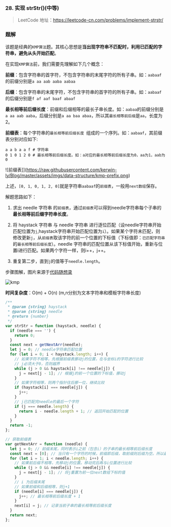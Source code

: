 ### 28. 实现 strStr()(中等)

> LeetCode 地址：https://leetcode-cn.com/problems/implement-strstr/

### 题解

该题是经典的`KMP算法`题。其核心思想是**当出现字符串不匹配时，利用已匹配的字符串，避免从头开始匹配**。

在实现`KMP算法`前，我们需要先理解如下几个概念：

**前缀**：包含字符串的首字符，不包含字符串的末尾字符的所有子串。如：`aabaaf`的前缀分别是`a aa aab aaba aabaa`

**后缀**：包含字符串的末尾字符，不包含字符串的首字符的所有子串。如：`aabaaf`的后缀分别是`f af aaf baaf abaaf`

**最长相等前后缀长度**：前缀和后缀相等的最长子串长度。如：`aabaa`的前缀分别是`a aa aab aaba`，后缀分别是`a aa baa abaa`，所以其`最长相等前后缀`是`aa`，长度为 2。

**前缀表**：每个字符串的`最长相等前后缀长度 `组成的一个序列。如：`aabaaf`，其前缀表分别对应如下:

```shell
a a b a a f # 字符串
0 1 0 1 2 0 # 最长相等前后缀长度。如：a对应的最长相等前后缀长度为0，aa为1，aab为0
```

![前缀表]](https://raw.githubusercontent.com/kerwin-ly/Blog/master/assets/imgs/data-structure/kmp-prefix.png)


上述，`[0, 1, 0, 1, 2, 0]`就是字符串`aabaaf`的`前缀表`，一般用`next数组`保存。

解题思路如下：

1. 求出 needle 字符串 的`前缀表`，通过`前缀表`可以得到needle字符串每个子串的**最长相等前后缀字符串长度**。

2. 将 haystack 字符串 与 needle 字符串 进行逐位匹配（设needle字符串开始匹配位置为`j`,haystack字符串开始匹配位置为`i`）。如果某个字符未匹配，则 修改更新`j`，从`前缀表`取该字符的前一个位置的下标值（下标值即：`已匹配字符串`的`最长相等前后缀长度`）。needle 字符串的匹配位置从该下标值开始，重新与位置i进行匹配。如果两个字符一样，则i++，j++。

3. 重复第二步，直到`j`的值等于`needle.length`。

步骤图解，图片来源于[代码随想录](https://programmercarl.com/0028.%E5%AE%9E%E7%8E%B0strStr.html#%E5%85%B6%E4%BB%96%E8%AF%AD%E8%A8%80%E7%89%88%E6%9C%AC)

![kmp](https://raw.githubusercontent.com/kerwin-ly/Blog/master/assets/imgs/data-structure/kmp1.gif)

**时间复杂度**：O(m) + O(n) (m,n分别为文本字符串和模板字符串长度)

```js
/**
 * @param {string} haystack
 * @param {string} needle
 * @return {number}
 */
var strStr = function (haystack, needle) {
  if (needle === '') {
    return 0;
  }
  const next = getNextArr(needle);
  let j = 0; // needle字符串匹配位置
  for (let i = 0; i < haystack.length; i++) {
    // 如果字符不相等，先根据前缀表挪动j的位置，在与坐标i的字符进行比较
    // j必须大于0，否则越界
    while (j > 0 && haystack[i] !== needle[j]) {
      j = next[j - 1]; // 根据j的前一个位置的下标值，挪动j
    }
    // 如果字符相等，则两个指针往后挪一位，继续比较
    if (haystack[i] === needle[j]) {
      j++;
    }
    // j已匹配完needle的最后一个字符
    if (j === needle.length) {
      return i - needle.length + 1; // 返回开始匹配的位置
    }
  }
  return -1;
};

// 获取前缀表
var getNextArr = function (needle) {
  let j = 0; // 前缀末尾，同时表示i之前（包含i）的子串的最长相等前后缀长度
  const next = [0]; // 当只有一个字符的时候，前缀即后缀，取前缀则后缀为空。所以最长前后缀长度为0。
  for (let i = 1; i < needle.length; i++) {
    // 如果前后缀不相等，先移动j的位置。移动完后再与i位置进行比较
    while (j > 0 && needle[i] !== needle[j]) {
      j = next[j - 1]; // 将j重置为前一位next数组下标的值
    }
    // i 为后缀末尾
    // 如果前缀和后缀相等，则j+1
    if (needle[i] === needle[j]) {
      j++; // 最长相等前后缀长度 + 1
    }
    next[i] = j; // 记录当前子串的最长相等前后缀长度
  }
  return next;
};
```
